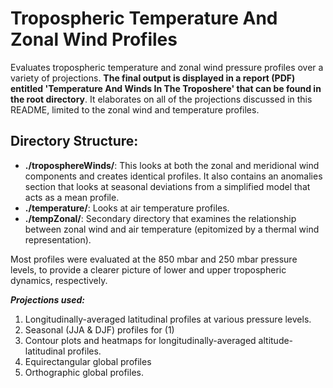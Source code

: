 # Tropospheric Temperature And Zonal Wind Profiles

Evaluates tropospheric temperature and zonal wind pressure profiles over a variety of projections. **The final output is displayed in a report (PDF) entitled 'Temperature And Winds In The Troposhere' that can be found in the root directory**. It elaborates on all of the projections discussed in this README, limited to the zonal wind and temperature profiles.

## Directory Structure: ##

 * **./troposphereWinds/**: This looks at both the zonal and meridional wind components and creates identical profiles. It also contains an anomalies section that looks at seasonal deviations from a simplified model that acts as a mean profile.
 * **./temperature/**: Looks at air temperature profiles.
 * **./tempZonal/**: Secondary directory that examines the relationship between zonal wind and air temperature (epitomized by a thermal wind representation). 

Most profiles were evaluated at the 850 mbar and 250 mbar pressure levels, to provide a clearer picture of lower and upper tropospheric dynamics, respectively.

***Projections used:***
1. Longitudinally-averaged latitudinal profiles at various pressure levels.
2. Seasonal (JJA & DJF) profiles for (1)
3. Contour plots and heatmaps for longitudinally-averaged altitude-latitudinal profiles.
4. Equirectangular global profiles
5. Orthographic global profiles.
